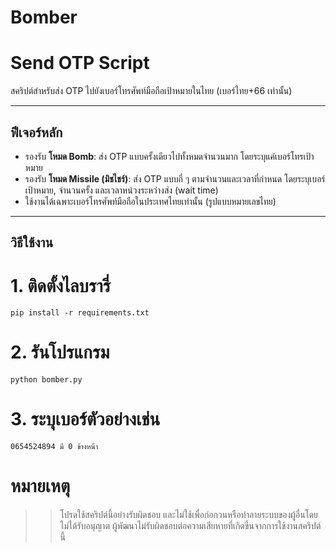 # Bomber
# Send OTP Script

สคริปต์สำหรับส่ง OTP ไปยังเบอร์โทรศัพท์มือถือเป้าหมายในไทย (เบอร์ไทย+66 เท่านั้น)

---

## ฟีเจอร์หลัก

- รองรับ **โหมด Bomb**: ส่ง OTP แบบครั้งเดียวไปทั้งหมดจำนวนมาก โดยระบุแค่เบอร์โทรเป้าหมาย
- รองรับ **โหมด Missile (มิชไชร์)**: ส่ง OTP แบบถี่ ๆ ตามจำนวนและเวลาที่กำหนด โดยระบุเบอร์เป้าหมาย, จำนวนครั้ง และเวลาหน่วงระหว่างส่ง (wait time)
- ใช้งานได้เฉพาะเบอร์โทรศัพท์มือถือในประเทศไทยเท่านั้น (รูปแบบหมายเลขไทย)

---

## วิธีใช้งาน
# 1. ติดตั้งไลบรารี่
```
pip install -r requirements.txt
```
# 2. รันโปรแกรม
```
python bomber.py
```
# 3. ระบุเบอร์ตัวอย่างเช่น
```
0654524894 มี 0 ข้างหน้า
```

# หมายเหตุ
>> โปรดใช้สคริปต์นี้อย่างรับผิดชอบ และไม่ใช้เพื่อก่อกวนหรือทำลายระบบของผู้อื่นโดยไม่ได้รับอนุญาต
ผู้พัฒนาไม่รับผิดชอบต่อความเสียหายที่เกิดขึ้นจากการใช้งานสคริปต์นี้

